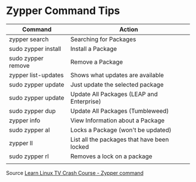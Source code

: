 # Zypper Command Tips

| Command                            | Action                                      |
|------------------------------------|---------------------------------------------|
| zypper search <item to search for> | Searching for Packages                      |
| sudo zypper install <package name> | Install a Package                           |
| sudo zypper remove <package name>  | Remove a Package                            |
| zypper list-updates                | Shows what updates are available            |
| sudo zypper update <package name>  | Just update the selected package            |
| sudo zypper update                 | Update All Packages (LEAP and Enterprise)   |
| sudo zypper dup                    | Update All Packages (Tumbleweed)            |
| zypper info <package name>         | View Information about a Package            |
| sudo zypper al <package name>      | Locks a Package (won't be updated)          |
| zypper ll                          | List all the packages that have been locked |
| sudo zypper rl <package name>      | Removes a lock on a package                 |
|                                    |                                             |

Source [Learn Linux TV Crash Course - Zypper command](https://youtu.be/KFvpdDNahXc)
